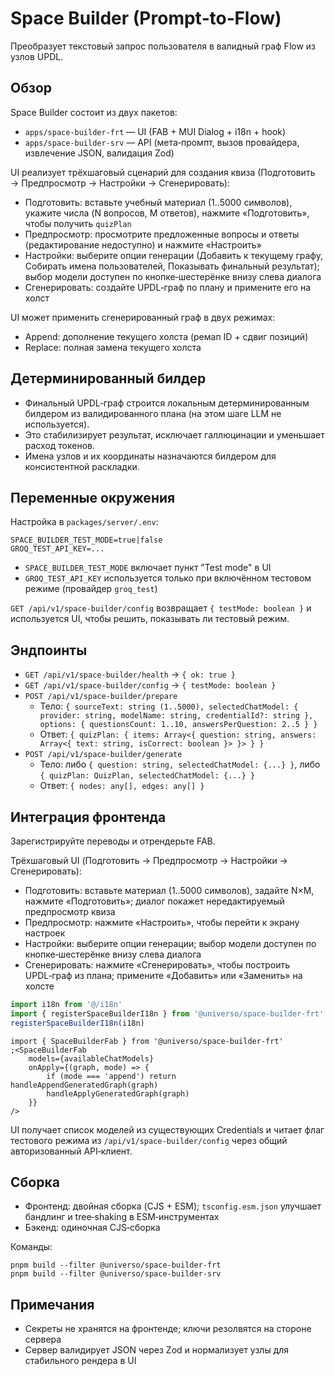 # Space Builder (Prompt‑to‑Flow)

Преобразует текстовый запрос пользователя в валидный граф Flow из узлов UPDL.

## Обзор

Space Builder состоит из двух пакетов:

-   `apps/space-builder-frt` — UI (FAB + MUI Dialog + i18n + hook)
-   `apps/space-builder-srv` — API (мета‑промпт, вызов провайдера, извлечение JSON, валидация Zod)

UI реализует трёхшаговый сценарий для создания квиза (Подготовить → Предпросмотр → Настройки → Сгенерировать):

-   Подготовить: вставьте учебный материал (1..5000 символов), укажите числа (N вопросов, M ответов), нажмите «Подготовить», чтобы получить `quizPlan`
-   Предпросмотр: просмотрите предложенные вопросы и ответы (редактирование недоступно) и нажмите «Настроить»
-   Настройки: выберите опции генерации (Добавить к текущему графу, Собирать имена пользователей, Показывать финальный результат); выбор модели доступен по кнопке‑шестерёнке внизу слева диалога
-   Сгенерировать: создайте UPDL‑граф по плану и примените его на холст

UI может применить сгенерированный граф в двух режимах:

-   Append: дополнение текущего холста (ремап ID + сдвиг позиций)
-   Replace: полная замена текущего холста

## Детерминированный билдер

-   Финальный UPDL‑граф строится локальным детерминированным билдером из валидированного плана (на этом шаге LLM не используется).
-   Это стабилизирует результат, исключает галлюцинации и уменьшает расход токенов.
-   Имена узлов и их координаты назначаются билдером для консистентной раскладки.

## Переменные окружения

Настройка в `packages/server/.env`:

```
SPACE_BUILDER_TEST_MODE=true|false
GROQ_TEST_API_KEY=...
```

-   `SPACE_BUILDER_TEST_MODE` включает пункт "Test mode" в UI
-   `GROQ_TEST_API_KEY` используется только при включённом тестовом режиме (провайдер `groq_test`)

`GET /api/v1/space-builder/config` возвращает `{ testMode: boolean }` и используется UI, чтобы решить, показывать ли тестовый режим.

## Эндпоинты

-   `GET /api/v1/space-builder/health` → `{ ok: true }`
-   `GET /api/v1/space-builder/config` → `{ testMode: boolean }`
-   `POST /api/v1/space-builder/prepare`
    -   Тело: `{ sourceText: string (1..5000), selectedChatModel: { provider: string, modelName: string, credentialId?: string }, options: { questionsCount: 1..10, answersPerQuestion: 2..5 } }`
    -   Ответ: `{ quizPlan: { items: Array<{ question: string, answers: Array<{ text: string, isCorrect: boolean }> }> } }`
-   `POST /api/v1/space-builder/generate`
    -   Тело: либо `{ question: string, selectedChatModel: {...} }`, либо `{ quizPlan: QuizPlan, selectedChatModel: {...} }`
    -   Ответ: `{ nodes: any[], edges: any[] }`

## Интеграция фронтенда

Зарегистрируйте переводы и отрендерьте FAB.

Трёхшаговый UI (Подготовить → Предпросмотр → Настройки → Сгенерировать):

-   Подготовить: вставьте материал (1..5000 символов), задайте N×M, нажмите «Подготовить»; диалог покажет нередактируемый предпросмотр квиза
-   Предпросмотр: нажмите «Настроить», чтобы перейти к экрану настроек
-   Настройки: выберите опции генерации; выбор модели доступен по кнопке‑шестерёнке внизу слева диалога
-   Сгенерировать: нажмите «Сгенерировать», чтобы построить UPDL‑граф из плана; примените «Добавить» или «Заменить» на холсте

```ts
import i18n from '@/i18n'
import { registerSpaceBuilderI18n } from '@universo/space-builder-frt'
registerSpaceBuilderI18n(i18n)
```

```tsx
import { SpaceBuilderFab } from '@universo/space-builder-frt'
;<SpaceBuilderFab
    models={availableChatModels}
    onApply={(graph, mode) => {
        if (mode === 'append') return handleAppendGeneratedGraph(graph)
        handleApplyGeneratedGraph(graph)
    }}
/>
```

UI получает список моделей из существующих Credentials и читает флаг тестового режима из `/api/v1/space-builder/config` через общий авторизованный API‑клиент.

## Сборка

-   Фронтенд: двойная сборка (CJS + ESM); `tsconfig.esm.json` улучшает бандлинг и tree‑shaking в ESM‑инструментах
-   Бэкенд: одиночная CJS‑сборка

Команды:

```
pnpm build --filter @universo/space-builder-frt
pnpm build --filter @universo/space-builder-srv
```

## Примечания

-   Секреты не хранятся на фронтенде; ключи резолвятся на стороне сервера
-   Сервер валидирует JSON через Zod и нормализует узлы для стабильного рендера в UI
